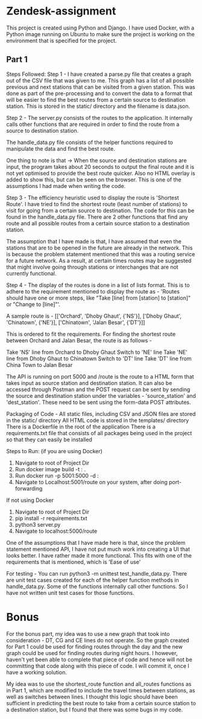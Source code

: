 # Zendesk-assignment
This project is created using Python and Django. I have used Docker, with a Python image running on Ubuntu to make sure the project is working on the environment that is specified for the project.

## Part 1

Steps Followed:
Step 1 - I have created a parse.py file that creates a graph out of the CSV file that was given to me. This graph has a list of all possible previous and next stations that can be visited from a given station. This was done as part of the pre-processing and to convert the data to a format that will be easier to find the best routes from a certain source to destination station. This is stored in the static/ directory and the filename is data.json.

Step 2 - The server.py consists of the routes to the application. It internally calls other functions that are required in order to find the route from a source to destination station. 

The handle_data.py file consists of the helper functions required to manipulate the data and find the best route.

One thing to note is that -> When the source and destination stations are input, the program takes about 20 seconds to output the final route and it is not yet optimised to provide the best route quicker. Also no HTML overlay is added to show this, but can be seen on the browser. This is one of the assumptions I had made when writing the code.

Step 3 - The efficiency heuristic used to display the route is 'Shortest Route'. I have tried to find the shortest route (least number of stations) to visit for going from a certain source to destination. The code for this can be found in the handle_data.py file. There are 2 other functions that find any route and all possible routes from a certain source station to a destination station.

The assumption that I have made is that, I have assumed that even the stations that are to be opened in the future are already in the network. This is because the problem statement mentioned that this was a routing service for a future network. As a result, at certain times routes may be suggested that might involve going through stations or interchanges that are not currently functional.

Step 4 - The display of the routes is done in a list of lists format. This is to adhere to the requirement mentioned to display the route as - 'Routes should have one or more steps, like "Take [line] from [station] to [station]" or "Change to [line]"'.

A sample route is - 
[['Orchard', 'Dhoby Ghaut', {'NS'}], ['Dhoby Ghaut', 'Chinatown', {'NE'}], ['Chinatown', 'Jalan Besar', {'DT'}]]

This is ordered to fit the requirements. For finding the shortest route between Orchard and Jalan Besar, the route is as follows -

Take 'NS' line from Orchard to Dhoby Ghaut
Switch to 'NE' line
Take 'NE' line from Dhoby Ghaut to Chinatown
Switch to 'DT' line
Take 'DT' line from China Town to Jalan Besar

The API is running on port 5000 and /route is the route to a HTML form that takes input as source station and destination station. It can also be accessed through Postman and the POST request can be sent by sending the source and destination station under the variables - 'source_station' and 'dest_station'. These need to be sent using the form-data POST attributes.

Packaging of Code - 
All static files, including CSV and JSON files are stored in the static/ directory
All HTML code is stored in the templates/ directory
There is a Dockerfile in the root of the application
There is a requirements.txt file that consists of all packages being used in the project so that they can easily be installed

Steps to Run: (if you are using Docker)
1. Navigate to root of Project Dir
2. Run docker image build -t <image-name>:<tag> .
3. Run docker run -p 5001:5000 -d <image-name>:<tag>
4. Navigate to Localhost:5001/route on your system, after doing port-forwarding

If not using Docker
1. Navigate to root of Project Dir
2. pip install -r requirements.txt
3. python3 server.py
4. Navigate to localhost:5000/route

One of the assumptions that I have made here is that, since the problem statement mentioned API, I have not put much work into creating a UI that looks better. I have rather made it more functional. This fits with one of the requirements that is mentioned, which is 'Ease of use'

For testing - You can run python3 -m unittest test_handle_data.py.
There are unit test cases created for each of the helper function methods in handle_data.py.
Some of the functions internally call other functions. So I have not written unit test cases for those functions.

# Bonus

For the bonus part, my idea was to use a new graph that took into consideration - DT, CG and CE lines do not operate. So the graph created for Part 1 could be used for finding routes through the day and the new graph could be used for finding routes during night hours. I however, haven't yet been able to complete that piece of code and hence will not be committing that code along with this piece of code. I will commit it, once I have a working solution.

My idea was to use the shortest_route function and all_routes functions as in Part 1, which are modified to include the travel times between stations, as well as switches between lines. I thought this logic should have been sufficient in predicting the best route to take from a certain source station to a destination station, but I found that there was some bugs in my code. 